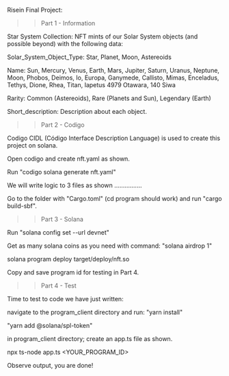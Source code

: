 Risein Final Project:

>>Part 1 - Information

Star System Collection: NFT mints of our Solar System objects (and possible beyond) with the following data:

Solar_System_Object_Type: Star, Planet, Moon, Astereoids

Name: 
Sun, 
Mercury, Venus, Earth, Mars, Jupiter, Saturn, Uranus, Neptune, 
Moon, Phobos, Deimos, Io, Europa, Ganymede, Callisto, Mimas, Enceladus, Tethys, Dione, Rhea, Titan, Iapetus
4979 Otawara, 140 Siwa

Rarity: Common (Astereoids), Rare (Planets and Sun), Legendary (Earth)

Short_description: Description about each object.

>>Part 2 - Codigo

Codigo CIDL (Código Interface Description Language) is used to create this project on solana.

Open codigo and create nft.yaml as shown.

Run "codigo solana generate nft.yaml"

We will write logic to 3 files as shown ................

Go to the folder with "Cargo.toml" (cd program should work) and run "cargo build-sbf".

>>Part 3 - Solana

Run "solana config set --url devnet"

Get as many solana coins as you need with command: "solana airdrop 1"

solana program deploy target/deploy/nft.so

Copy and save program id for testing in Part 4.

>>Part 4 - Test

Time to test to code we have just written:

navigate to the program_client directory and run: "yarn install"

"yarn add @solana/spl-token"

in program_client directory; create an app.ts file as shown.

npx ts-node app.ts <YOUR_PROGRAM_ID>

Observe output, you are done!

